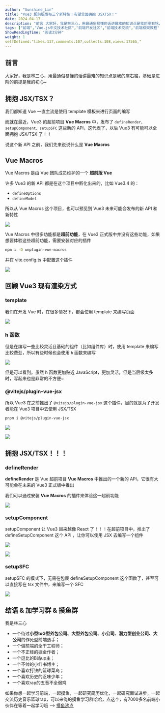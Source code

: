 ```yaml
---
author: "Sunshine_Lin"
title: "Vue3 超前版发布三个新特性！有望全面拥抱 JSXTSX！"
date: 2024-04-17
description: "前言 大家好，我是林三心，用最通俗易懂的话讲最难的知识点是我的座右铭，基础是进阶的前提是我的初心~ 拥抱 JSXTSX？ 我们都知道 Vue 一直主流是使用 template 模板来进行页面的编写 "
tags: ["前端","Vue.js中文技术社区","前端开发社区","前端技术交流","前端框架教程","JavaScript 学习资源","CSS 技巧与最佳实践","HTML5 最新动态","前端工程师职业发展","开源前端项目","前端技术趋势"]
ShowReadingTime: "阅读3分钟"
weight: 1
selfDefined:"likes:137,comments:107,collects:108,views:17565,"
---
```

前言
--

大家好，我是林三心，用最通俗易懂的话讲最难的知识点是我的座右铭，基础是进阶的前提是我的初心~

拥抱 JSX/TSX？
-----------

我们都知道 Vue 一直主流是使用 template 模板来进行页面的编写

而就在最近，Vue3 的超前项目 **Vue Macros** 中，发布了 `defineRender、setupComponent、setupSFC` 这些新的 API，这代表了，以后 Vue3 有可能可以全面拥抱 JSX/TSX 了！！

说这个新 API 之前，我们先来说说什么是 **Vue Macros**

Vue Macros
----------

Vue Macros 是由 Vue 团队成员维护的一个 **超前版 Vue**

许多 Vue3 的新 API 都是在这个项目中孵化出来的，比如 Vue3.4 的：

*   `defineOptions`
*   `defineModel`

所以从 Vue Macros 这个项目，也可以预见到 Vue3 未来可能会发布的新 API 和新特性

![](/images/jueJin/bb872ef964ab464.png)

Vue Macros 中很多功能都是**超前功能**，在 Vue3 正式版中并没有这些功能，如果想要体验这些超前功能，需要安装对应的插件

```bash
npm i -D unplugin-vue-macros
```

并在 vite.config.ts 中配置这个插件

![](/images/jueJin/86fcea4e4d1f4a6.png)

回顾 Vue3 现有渲染方式
--------------

### template

我们在开发 Vue 时，在很多情况下，都会使用 template 来编写页面

![](/images/jueJin/f7a4735bf3894c1.png)

### h 函数

但是在编写一些比较灵活且基础的组件（比如组件库）时，使用 template 来编写比较费劲，所以有些时候也会使用 `h` 函数来编写

![](/images/jueJin/39310c7bed17490.png)

但是可以看到，虽然 h 函数更加贴近 JavaScript，更加灵活，但是当层级太多时，写起来也是非常的不方便~

### @vitejs/plugin-vue-jsx

所以 Vue3 在之前推出了 `@vitejs/plugin-vue-jsx` 这个插件，目的就是为了开发者能在 Vue3 项目中去使用 JSX/TSX

```bash
pnpm i @vitejs/plugin-vue-jsx
```

![](/images/jueJin/6527c698927a4cd.png)

![](/images/jueJin/63dbfd1dd3f849b.png)

拥抱 JSX/TSX！！！
-------------

### defineRender

**defineRender** 是 Vue 超前项目 **Vue Macros** 中推出的一个新的 API，它很有大可能会在未来的 Vue3 正式版中推出

我们可以通过安装 **Vue Macros** 的插件来体验这一超前功能

![](/images/jueJin/d73504b220c641a.png)

### setupComponent

setupComponent 让 Vue3 越来越像 React 了！！！在超前项目中，推出了 defineSetupComponent 这个 API ，让你可以使用 JSX 去编写一个组件

![](/images/jueJin/e5f733704b3f4ae.png)

![](/images/jueJin/86772af48413486.png)

### setupSFC

setupSFC 的模式下，无需在包裹 defineSetupComponent 这个函数了，甚至可以直接写在 tsx 文件中，来编写一个 SFC

![](/images/jueJin/351d00f928c64c2.png)

结语 & 加学习群 & 摸鱼群
---------------

我是林三心

*   一个待过**小型toG型外包公司、大型外包公司、小公司、潜力型创业公司、大公司**的作死型前端选手；
*   一个偏前端的全干工程师；
*   一个不正经的掘金作者；
*   一个逗比的B站up主；
*   一个不帅的小红书博主；
*   一个喜欢打铁的篮球菜鸟；
*   一个喜欢历史的乏味少年；
*   一个喜欢rap的五音不全弱鸡

如果你想一起学习前端，一起摸鱼，一起研究简历优化，一起研究面试进步，一起交流历史音乐篮球rap，可以来俺的摸鱼学习群哈哈，点这个，有7000多名前端小伙伴在等着一起学习哦 --> [摸鱼沸点](https://juejin.cn/pin/7035153948126216206 "https://juejin.cn/pin/7035153948126216206")